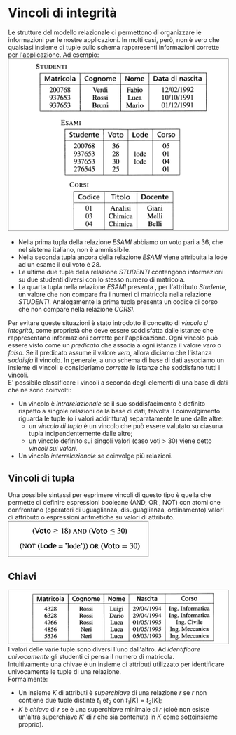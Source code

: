 # Vincoli di integrità
Le strutture del modello relazionale ci permettono di organizzare le informazioni per le nostre applicazioni. In molti casi, però, non è vero che qualsiasi insieme di tuple sullo schema rapprresenti informazioni corrette per l'applicazione. Ad esempio:  
![Base di dati con informazioni errate](./Screen/informazioni_errate.png)  
+ Nella prima tupla della relazione *ESAMI*  abbiamo un voto pari a 36, che nel sistema italiano, non è ammissibile.
+ Nella seconda tupla ancora della relazione *ESAMI* viene attribuita la lode ad un esame il cui voto è 28.
+ Le ultime due tuple della relazione *STUDENTI* contengono informazioni su due studenti diversi con lo stesso numero di matricola.
+ La quarta tupla nella relazione *ESAMI* presenta , per l'attributo *Studente*, un valore che non compare fra i numeri di matricola nella relazione *STUDENTI*. Analogamente la prima tupla presenta un codice di corso che non compare nella relazione *CORSI*.  

Per evitare queste situazioni è stato introdotto il concetto di *vincolo d integrità*, come proprietà che deve essere soddisfatta dalle istanze che rappresentano informazioni corrette per l'applicazione. Ogni vincolo può essere visto come un *predicato* che associa a ogni istanza il valore *vero* o *falso*. Se il predicato assume il valore *vero*, allora diciamo che l'istanza *soddisfa* il vincolo. In generale, a uno schema di base di dati associamo un insieme di vincoli e consideriamo *corrette* le istanze che soddisfano tutti i vincoli.  
E' possibile classificare i vincoli a seconda degli elementi di una base di dati che ne sono coinvolti:  

- Un vincolo è *intrarelazionale* se il suo soddisfacimento è definito rispetto a singole relazioni della base di dati; talvolta il coinvolgimento riguarda le tuple (o i valori addirittura) separatamente le une dalle altre:
  - un *vincolo di tupla* è un vincolo che può essere valutato su ciasuna tupla indipendentemente dalle altre;
  - un vincolo definito sui singoli valori (caso voti > 30) viene detto *vincoli sui valori*.
- Un vincolo *interrelazionale* se coinvolge più relazioni.
## Vincoli di tupla
Una possibile sintassi per esprimere vincoli di questo tipo è quella che permette di definire espressioni booleane (AND, OR , NOT) con atomi che confrontano (operatori di uguaglianza, disuguaglianza, ordinamento) valori di attributo o espressioni aritmetiche su valori di attributo.  
![Vincoli tupla](./Screen/vincoli_tupla.png)  
## Chiavi 
![Una relazione per le chiavi come esempio](./Screen/chiavi.png)  
I valori delle varie tuple sono diversi l'uno dall'altro. Ad *identificare univocamente* gli studenti ci pensa il numero di matricola.  
Intuitivamente una chivae è un insieme di attributi utilizzato per identificare univocamente le tuple di una relazione.  
Formalmente:  
+ Un insieme $K$ di attributi è *superchiave* di una relazione *r* se *r* non contiene due tuple distinte $t_1$ e$t_2$ con $t_1[K]=t_2[K]$;
+ $K$ è *chiave* di *r* se è una superchiave minimale di *r* (cioè non esiste un'altra superchiave $K'$ di *r* che sia contenuta in $K$ come sottoinsieme proprio).


